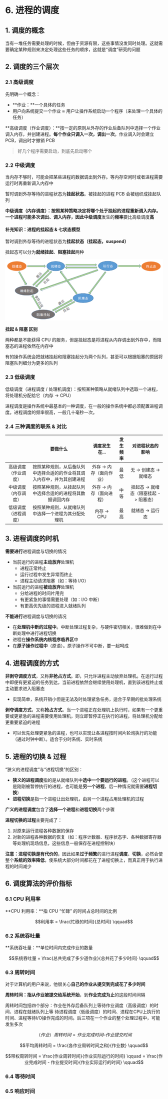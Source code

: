 # 6. 进程的调度

## 1. 调度的概念

当有一堆任务需要处理的时候，但由于资源有限，这些事情没发同时处理。这就需要确定某种规则来决定处理这些任务的顺序，这就是“调度”研究的问题

## 2. 调度的三个层次

### 2.1 高级调度

先明确一个概念：

* **作业：**一个具体的任务
* 用户向系统提交一个作业 ≈ 用户让操作系统启动一个程序（来处理一个具体的任务）

**高级调度（作业调度）：**按一定的原则从外存的作业后备队列中选择一个作业调入内存，并创建进程。**每个作业只调入一次，调出一次**。作业调入时会建立 PCB，调出时才撤销 PCB 

> 好几个程序需要启动，到底先启动哪个

### 2.2 中级调度

当内存不够时，可能会把某些进程的数据调出到外存。等内存空闲时或者进程需要运行时再重新调入内存中

暂时调到外存等待的进程状态为**挂起状态**。被挂起的进程 PCB 会被组织成挂起队列

**中级调度（内存调度）：**按照某种策略决定将哪个处于挂起的进程重新调入内存。一个进程可能多次调出、调入内存，因此**中级调度**发生的**频率**要比高级调度**高**



#### 补充知识：进程的挂起态 & 七状态模型

暂时调到外存等待的进程状态为**挂起状态（挂起态，suspend）**

挂起态可以分为**就绪挂起**、**阻塞挂起**两种

![](../.gitbook/assets/image%20%2818%29.png)

**挂起 & 阻塞 区别**

两种都是不能获得 CPU 的服务，但是挂起态是将进程从内存调出到外存中，而阻塞态的进程依然在内存中

有的操作系统会把就绪挂起和阻塞挂起分为两个队列，甚至可以根据阻塞的原因将阻塞队列细分为更多的队列

### 2.3 低级调度

低级调度（进程调度 / 处理机调度）：按照某种策略从就绪队列中选取一个进程，将处理机分配给它（内存 -&gt; CPU）

进程调度是操作系统中最基本的一种调度，在一般的操作系统中都必须配置进程调度。进程调度的频率很高，一般几十毫秒一次。

### 2.4 三种调度的联系 & 对比

|  | **要做什么** | **调度发生在...** | **发生频率** | **对进程状态的影响** |
| :---: | :---: | :---: | :---: | :---: |
| 高级调度（作业调度） | 按照某种规则，从后备队列中选择合适的的作业将其调入内存中，并为其创建进程 | 外存 -&gt; 内存（面向作业） | 最低 | 无 -&gt; 创建态 -&gt; 就绪态 |
| 中级调度（内存调度） | 按照某种规则，从挂起队列中选择合适的的进程将其数据调回内存 | 外存 -&gt; 内存（面向进程） | 中等 | 挂起态 -&gt; 就绪态（阻塞挂起 -&gt; 阻塞态） |
| 低级调度（进程调度） | 按照某种规则，从就绪队列中选择一个进程为其分配处理机 | 内存 -&gt; CPU | 最高 | 就绪态 -&gt; 运行态 |

## 3. 进程调度的时机

**需要进行**进程调度与切换的情况

* 当前运行的进程**主动放弃**处理机
  * 进程正常终止
  * 运行过程中发生异常而终止
  * 进程主动请求阻塞（如：等待 I/O）
* 当前运行的进程**被动放弃**处理机
  * 分给进程的时间片用完
  * 有更紧急的事情需要处理（如：I/O 中断）
  * 有更高优先级的进程进入就绪队列

**不能进行**进程调度与切换的请况

* 在**处理机中断的过程中**。中断处理过程复杂，与硬件密切相关，很难做到在中断处理中进行进程切换
* 进程在**操作系统内核程序临界区**中
* 在**原子操作过程中**（原语）。原子操作不可中断，要一起呵成

## 4. 进程调度的方式

**非剥夺调度方式**，又称**非抢占方式**。即，只允许进程主动放弃处理机。在运行过程中即便有更紧迫的任务到达，当前进程依然会继续使用处理机，直到该进程终止或主动要求进入阻塞态

* 实现简单，系统开销小但是无法及时处理紧急任务，适合于早期的批处理系统

**剥夺调度方式**，又称**抢占方式**。当一个进程正在处理机上执行时，如果有一个更重要或更紧急的进程需要使用处理机，则立即暂停正在执行的进程，将处理机分配给更重要紧迫的进程

* 可以优先处理更紧急的进程，也可以实现让各进程按时间片轮询执行的功能（通过时钟中断）。适合于分时系统、实时系统

## 5. 进程的切换 & 过程

“狭义的进程调度”与“进程切换”的区别： 

* **狭义的进程调度**指的是从就绪队列中**选中一个要运行的进程**。（这个进程可以是刚刚被暂停执行的进程，也可能是**另一个进程**，后一种情况就需要**进程切换**）
* **进程切换**是指一个进程让出处理机，由另一个进程占用处理机的过程

**广义的进程调度**包含了**选择一个进程**和**进程切换**两个步骤

**进程切换的过程**主要完成了：

1. 对原来运行进程各种数据的保存
2. 对新的进程各种数据的恢复（如：程序计数器、程序状态字、各种数据寄存器等处理机现场信息，这些信息一般保存在进程控制块）

**注意：进程切换是有代价的**，因此如果**过于频繁**的进行进程**调度**、**切换**，必然会使整个**系统的效率降低**，使系统大部分时间都花在了进程切换上，而真正用于执行进程的时间减少

## 6. 调度算法的评价指标

### 6.1 CPU 利用率

**CPU 利用率：**指 CPU “忙碌” 的时间占总时间的比例

$$利用率 = \frac{忙碌的时间}{总时间} \qquad$$ 

### 6.2 系统吞吐量

**系统吞吐量：**单位时间内完成作业的数量

$$系统吞吐量 = \frac{总共完成了多少道作业}{总共花了多少时间} \qquad$$ 

### 6.3 周转时间

对于计算机的用户来说，他很关心**自己的作业从提交到完成花了多少时间**

**周转时间：**指**从作业被提交给系统开始**，到**作业完成为止**的这段时间间隔

周转时间包括四个部分：作业在外存后备队列上等待作业调度（高级调度）的时间、进程在就绪队列上等 待进程调度（低级调度）的时间、进程在CPU上执行的时间、进程等待I/O操作完成的时间。后三项在一个作业的整个处理过程中，可能发生多次

$$（作业）周转时间= 作业完成时间– 作业提交时间$$ 

$$平均周转时间 = \frac{各作业周转时间之和}{作业数} \qquad$$ 

$$带权周转时间 = \frac{作业周转时间}{作业实际运行的时间} \qquad = \frac{作业完成时间 - 作业提交时间}{作业实际运行的时间} \qquad$$ 

### 6.4 等待时间

### 6.5 响应时间

